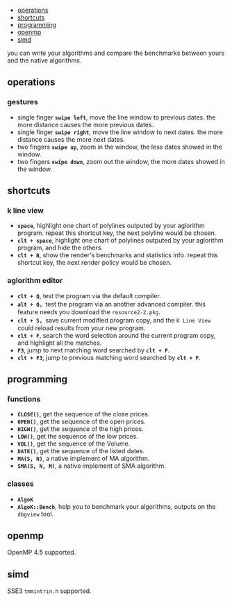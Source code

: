* [operations](#operations)
* [shortcuts](#shortcuts)
* [programming](#programming)
* [openmp](#openmp)
* [simd](#simd)

you can write your algorithms and compare the benchmarks between yours and the native algorithms.

## operations
### gestures 
* single finger **`swipe left`**, move the line window to previous dates. the more distance causes the more previous dates.
* single finger **`swipe right`**, move the line window to next dates. the more distance causes the more next dates.
* two fingers **`swipe up`**, zoom in the window, the less dates showed in the window.
* two fingers **`swipe down`**, zoom out the window, the more dates showed in the window.

## shortcuts
### k line view
* **`space`**, highlight one chart of polylines outputed by your aglorithm program. repeat this shortcut key, the next polyline would be chosen.
* **`clt + space`**, highlight one chart of polylines outputed by your aglorithm program, and hide the others.
* **`clt + B`**, show the render's benchmarks and statistics info. repeat this shortcut key, the next render policy would be chosen.

### aglorithm editor
* **`clt + Q`**, test the program via the default compiler.
* **`alt + Q`**，test the program via an another advanced compiler. this feature needs you download the `resource2-2.pkg`.
* **`clt + S`**，save current modified program copy, and the `K Line View` could reload results from your new program.
* **`clt + F`**, search the word selection around the current program copy, and highlight all the matches.
* **`F3`**, jump to next matching word searched by **`clt + F`**.
* **`clt + F3`**, jump to previous matching word searched by **`clt + F`**.

## programming
### functions
* **`CLOSE()`**, get the sequence of the close prices.
* **`OPEN()`**, get the sequence of the open prices.
* **`HIGH()`**, get the sequence of the high prices.
* **`LOW()`**, get the sequence of the low prices.
* **`VOL()`**, get the sequence of the Volume.
* **`DATE()`**, get the sequence of the listed dates.
* **`MA(S, N)`**, a native implement of MA algorithm.
* **`SMA(S, N, M)`**, a native implement of SMA algorithm.

### classes
* **`AlgoK`**
* **`AlgoK::Bench`**, help you to benchmark your algorithms, outputs on the `dbgview` tool.

## openmp
OpenMP 4.5 supported.

## simd
SSE3 `tmmintrin.h` supported.
